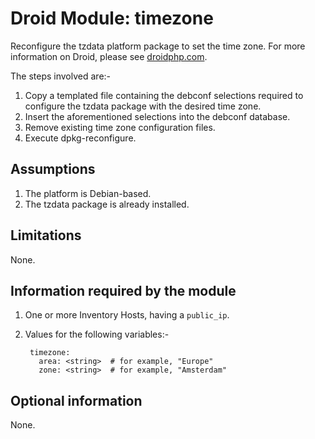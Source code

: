 # Droid Module: timezone

Reconfigure the tzdata platform package to set the time zone. For more
information on Droid, please see [droidphp.com](http://droidphp.com).

The steps involved are:-

1. Copy a templated file containing the debconf selections required to
   configure the tzdata package with the desired time zone.
2. Insert the aforementioned selections into the debconf database.
3. Remove existing time zone configuration files.
4. Execute dpkg-reconfigure.


## Assumptions

1. The platform is Debian-based.
2. The tzdata package is already installed.


## Limitations

None.


## Information required by the module

1. One or more Inventory Hosts, having a `public_ip`.
2. Values for the following variables:-

        timezone:
          area: <string>  # for example, "Europe"
          zone: <string>  # for example, "Amsterdam"


## Optional information

None.
